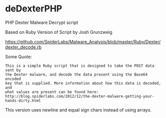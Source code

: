 deDexterPHP
===========

PHP Dexter Malware Decrypt script

Based on Ruby Version of Script by Josh Grunzweig

https://github.com/SpiderLabs/Malware_Analysis/blob/master/Ruby/Dexter/dexter_decode.rb

Some Quote:
```
This is a simple Ruby script that is designed to take the POST data sent by
the Dexter malware, and decode the data present using the Base64 encoded
key that is supplied. More information about how this data is decoded, and
what values are present can be found here:
http://blog.spiderlabs.com/2012/12/the-dexter-malware-getting-your-hands-dirty.html
```
This version uses newline and equal sign chars instead of using arrays.
